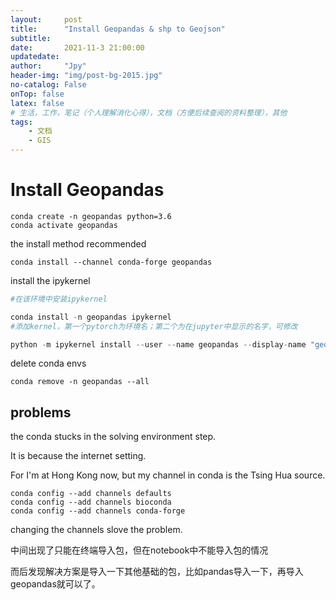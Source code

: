 ```yaml
---
layout:     post
title:      "Install Geopandas & shp to Geojson"
subtitle:   
date:       2021-11-3 21:00:00
updatedate:
author:     "Jpy"
header-img: "img/post-bg-2015.jpg"
no-catalog: False
onTop: false
latex: false
# 生活，工作，笔记（个人理解消化心得），文档（方便后续查阅的资料整理），其他
tags:
    - 文档
    - GIS
---
```


# Install Geopandas

```
conda create -n geopandas python=3.6
conda activate geopandas
```

the install method recommended

```
conda install --channel conda-forge geopandas
```

install the ipykernel

```python
#在该环境中安装ipykernel 

conda install -n geopandas ipykernel
#添加kernel，第一个pytorch为环境名；第二个为在jupyter中显示的名字，可修改 

python -m ipykernel install --user --name geopandas --display-name "geopandas"
```

delete conda envs

```
conda remove -n geopandas --all
```



## problems

the conda stucks in the solving environment step.

It is because the internet setting.

For I'm at Hong Kong now, but my channel in conda is the Tsing Hua source.

```
conda config --add channels defaults
conda config --add channels bioconda
conda config --add channels conda-forge
```

changing the channels slove the problem.

中间出现了只能在终端导入包，但在notebook中不能导入包的情况

而后发现解决方案是导入一下其他基础的包，比如pandas导入一下，再导入geopandas就可以了。

